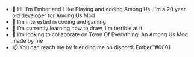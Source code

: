 - 👋 Hi, I’m Ember and I like Playing and coding Among Us. I'm a 20 year old developer for Among Us Mod
- 👀 I’m interested in coding and gaming
- 🌱 I’m currently learning how to draw, I'm terrible at it.
- 💞️ I’m looking to collaborate on Town Of Everything! An Among Us Mod made by me
- 📫 You can reach me by friending me on discord: Ember™#0001

<!---
EmberLOL/EmberLOL is a ✨ special ✨ repository because its `README.md` (this file) appears on your GitHub profile.
You can click the Preview link to take a look at your changes.
--->
